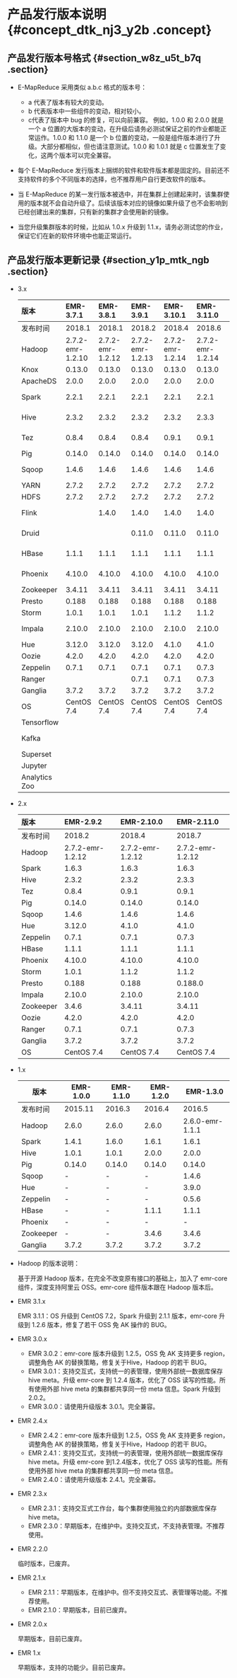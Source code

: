 # 产品发行版本说明 {#concept_dtk_nj3_y2b .concept}

## 产品发行版本号格式 {#section_w8z_u5t_b7q .section}

-   E-MapReduce 采用类似 a.b.c 格式的版本号：

    -   a 代表了版本有较大的变动。
    -   b 代表版本中一些组件的变动，相对较小。
    -   c代表了版本中 bug 的修复，可以向前兼容。
    例如，1.0.0 和 2.0.0 就是一个 a 位置的大版本的变动，在升级后请务必测试保证之前的作业都能正常运作。1.0.0 和 1.1.0 是一个 b 位置的变动，一般是组件版本进行了升级。大部分都相似，但也请注意测试。1.0.0 和 1.0.1 就是 c 位置发生了变化，这两个版本可以完全兼容。

-   每个 E-MapReduce 发行版本上捆绑的软件和软件版本都是固定的。目前还不支持软件的多个不同版本的选择，也不推荐用户自行更改软件的版本。

-   当 E-MapReduce 的某一发行版本被选中，并在集群上创建起来时，该集群使用的版本就不会自动升级了。后续该版本对应的镜像如果升级了也不会影响到已经创建出来的集群，只有新的集群才会使用新的镜像。

-   当您升级集群版本的时候，比如从 1.0.x 升级到 1.1.x，请务必测试您的作业，保证它们在新的软件环境中也能正常运行。


## 产品发行版本更新记录 {#section_y1p_mtk_ngb .section}

-   3.x

    |版本|EMR-3.7.1|EMR-3.8.1|EMR-3.9.1|EMR-3.10.1|EMR-3.11.0|EMR-3.12.0|EMR-3.13.0|EMR-3.14.0|EMR-3.15.0|EMR-3.16.0|EMR-3.17.0|EMR-3.18.1|EMR-3.19.0|EMR-3.19.1|EMR-3.20.0|
    |:-|:--------|:--------|:--------|:---------|:---------|:---------|----------|----------|----------|----------|----------|----------|----------|----------|----------|
    |发布时间|2018.1|2018.1|2018.2|2018.4|2018.6|2018.7|2018.8|2018.10|2018.11|2018.12|2019.1|2019.2|2019.3|2019.4|2019.5|
    |Hadoop|2.7.2-emr-1.2.10|2.7.2-emr-1.2.12|2.7.2-emr-1.2.13|2.7.2-emr-1.2.14|2.7.2-emr-1.2.14|2.7.2-emr-1.2.14|2.7.2|2.7.2|2.7.2|2.7.2-1.3.2|2.7.2|2.8.5|2.8.5|2.8.5|2.8.5|
    |Knox|0.13.0|0.13.0|0.13.0|0.13.0|0.13.0|0.13.0|0.13.0|0.13.0|0.13.0|0.13.0|1.1.0|1.1.0|1.1.0|1.1.0|1.1.0|
    |ApacheDS|2.0.0|2.0.0|2.0.0|2.0.0|2.0.0|2.0.0|2.0.0|2.0.0|2.0.0|2.0.0|2.0.0|2.0.0|2.0.0|2.0.0|2.0.0|
    |Spark|2.2.1|2.2.1|2.2.1|2.2.1|2.2.1|2.3.1|2.3.1|2.3.1|2.3.2|2.3.2-1.0.1|2.3.2|2.3.2|2.4.1|2.4.1|2.4.2|
    |Hive|2.3.2|2.3.2|2.3.2|2.3.2|2.3.3|2.3.3|2.3.3|2.3.3|2.3.3|2.3.3-1.0.3|2.3.3|3.1.1|3.1.1|3.1.1|3.1.1|
    |Tez|0.8.4|0.8.4|0.8.4|0.9.1|0.9.1|0.9.1|0.9.1|0.9.1|0.9.1|0.9.1-1.0.2|0.9.1|0.9.1|0.9.1|0.9.1|0.9.1|
    |Pig|0.14.0|0.14.0|0.14.0|0.14.0|0.14.0|0.14.0|0.14.0|0.14.0|0.14.0|0.14.0|0.14.0|0.14.0|0.14.0|0.14.0|0.14.0|
    |Sqoop|1.4.6|1.4.6|1.4.6|1.4.6|1.4.6|1.4.7|1.4.7|1.4.7|1.4.7|1.4.7-1.0.0|1.4.7|1.4.7|1.4.7|1.4.7|1.4.7|
    |YARN|2.7.2|2.7.2|2.7.2|2.7.2|2.7.2|2.7.2|2.7.2|2.7.2|2.7.2|2.7.2|2.7.2|2.8.5|2.8.5|2.8.5|2.8.5|
    |HDFS|2.7.2|2.7.2|2.7.2|2.7.2|2.7.2|2.7.2|2.7.2|2.7.2|2.7.2|2.7.2|2.7.2|2.8.5|2.8.5|2.8.5|2.8.5|
    |Flink| |1.4.0|1.4.0|1.4.0|1.4.0|1.4.0|1.4.0|1.4.0|1.4.0|1.6.2-1.0.0|1.6.2|1.6.2|1.7.2|1.7.2|1.7.2|
    |Druid| | |0.11.0|0.11.0|0.11.0|0.12.0|0.12.2|0.12.3|0.12.3|0.12.3-1.0.1|0.12.3|0.13.0|0.13.0|0.13.0|0.13.0|
    |HBase|1.1.1|1.1.1|1.1.1|1.1.1|1.1.1|1.1.1|1.1.1|1.1.1|1.1.1|1.1.1-1.0.2|1.1.1|1.4.9|1.4.9|1.4.9|1.4.9|
    |Phoenix|4.10.0|4.10.0|4.10.0|4.10.0|4.10.0|4.10.0|4.10.0|4.10.0|4.10.0|4.10.0-1.0.0|4.10.0|4.14.1|4.14.1|4.14.1|4.14.1|
    |Zookeeper|3.4.11|3.4.11|3.4.11|3.4.11|3.4.11|3.4.12|3.4.12|3.4.13|3.4.13|3.4.13|3.4.13|3.4.13|3.4.13|3.4.13|3.4.13|
    |Presto|0.188|0.188|0.188|0.188|0.188|0.188|0.208|0.208|0.208|0.208|0.213|0.213|0.213|0.213|0.213|
    |Storm|1.0.1|1.0.1|1.0.1|1.1.2|1.1.2|1.1.2|1.1.2|1.1.2|1.1.2|1.2.2|1.2.2|1.2.2|1.2.2|1.2.2|1.2.2|
    |Impala|2.10.0|2.10.0|2.10.0|2.10.0|2.10.0|2.10.0|2.10.0|2.10.0|2.10.0|2.10.0-1.0.0|2.12.2|2.12.2|2.12.2|2.12.2|2.12.2|
    |Hue|3.12.0|3.12.0|3.12.0|4.1.0|4.1.0|4.1.0|4.1.0|4.1.0|4.1.0|4.1.0|4.1.0|4.1.0|4.1.0|4.1.0|4.1.0|
    |Oozie|4.2.0|4.2.0|4.2.0|4.2.0|4.2.0|4.2.0|4.2.0|4.2.0|4.2.0|4.2.0|4.2.0|4.2.0|4.2.0|4.2.0|5.1.0|
    |Zeppelin|0.7.1|0.7.1|0.7.1|0.7.1|0.7.3|0.7.3|0.8.0|0.8.0|0.8.0|0.8.0|0.8.0|0.8.0|0.8.0|0.8.0|0.8.1|
    |Ranger| | |0.7.1|0.7.1|0.7.3|1.0.0|1.0.0|1.0.0|1.0.0|1.0.0|1.0.0|1.0.0|1.2.0|1.2.0|1.2.0|
    |Ganglia|3.7.2|3.7.2|3.7.2|3.7.2|3.7.2|3.7.2|3.7.2|3.7.2|3.7.2|3.7.2|3.7.2|3.7.2|3.7.2|3.7.2|3.7.2|
    |OS|CentOS 7.4|CentOS 7.4|CentOS 7.4|CentOS 7.4|CentOS 7.4|CentOS 7.4|CentOS 7.4|CentOS 7.4|CentOS 7.4|CentOS 7.4|CentOS 7.4|CentOS 7.4|CentOS 7.4|CentOS 7.4|CentOS 7.4|
    |Tensorflow| | | | | | |1.8.0|1.8.0|1.8.0|1.8.0|1.8.0| | | |1.8.0|
    |Kafka| | | | | | |2.11-1.0.1|2.11-1.0.1|2.11-1.0.1|2.11-1.1.0|2.11-1.1.1|2.11-1.1.1|2.11-1.1.1|1.1.1|2.11|
    |Superset| | | | | | |0.25.6|0.25.6|0.27.0|0.28.1|0.28.1|0.28.1|0.28.1|0.28.1|0.28.1|
    |Jupyter| | | | | | | | |4.4.0|4.4.0|4.4.0| | | |4.4.0|
    |Analytics Zoo| | | | | | | | |0.2.0|0.2.0|0.2.0| | | |0.2.0|

-   2.x

    |版本|EMR-2.9.2|EMR-2.10.0|EMR-2.11.0|
    |:-|:--------|:---------|:---------|
    |发布时间|2018.2|2018.4|2018.7|
    |Hadoop|2.7.2-emr-1.2.12|2.7.2-emr-1.2.12|2.7.2-emr-1.2.12|
    |Spark|1.6.3|1.6.3|1.6.3|
    |Hive|2.3.2|2.3.2|2.3.3|
    |Tez|0.8.4|0.9.1|0.9.1|
    |Pig|0.14.0|0.14.0|0.14.0|
    |Sqoop|1.4.6|1.4.6|1.4.6|
    |Hue|3.12.0|4.1.0|4.1.0|
    |Zeppelin|0.7.1|0.7.1|0.7.3|
    |HBase|1.1.1|1.1.1|1.1.1|
    |Phoenix|4.10.0|4.10.0|4.10.0|
    |Storm|1.0.1|1.1.2|1.1.2|
    |Presto|0.188|0.188|0.188.0|
    |Impala|2.10.0|2.10.0|2.10.0|
    |Zookeeper|3.4.6|3.4.11|3.4.11|
    |Oozie|4.2.0|4.2.0|4.2.0|
    |Ranger|0.7.1|0.7.1|0.7.3|
    |Ganglia|3.7.2|3.7.2|3.7.2|
    |OS|CentOS 7.4|CentOS 7.4|CentOS 7.4|

-   1.x

    |版本|EMR-1.0.0|EMR-1.1.0|EMR-1.2.0|EMR-1.3.0|
    |--|---------|---------|---------|---------|
    |发布时间|2015.11|2016.3|2016.4|2016.5|
    |Hadoop|2.6.0|2.6.0|2.6.0|2.6.0-emr-1.1.1|
    |Spark|1.4.1|1.6.0|1.6.1|1.6.1|
    |Hive|1.0.1|1.0.1|2.0.0|2.0.0|
    |Pig|0.14.0|0.14.0|0.14.0|0.14.0|
    |Sqoop|-|-|-|1.4.6|
    |Hue|-|-|-|3.9.0|
    |Zeppelin|-|-|-|0.5.6|
    |HBase|-|-|1.1.1|1.1.1|
    |Phoenix|-|-|-|-|
    |Zookeeper|-|-|3.4.6|3.4.6|
    |Ganglia|3.7.2|3.7.2|3.7.2|3.7.2|

-   Hadoop 的版本说明：

    基于开源 Hadoop 版本，在完全不改变原有接口的基础上，加入了 emr-core 组件，深度支持阿里云 OSS。emr-core 组件版本跟在 Hadoop 版本后。

-   EMR 3.1.x

    EMR 3.1.1：OS 升级到 CentOS 7.2，Spark 升级到 2.1.1 版本，emr-core 升级到 1.2.6 版本，修复了若干 OSS 免 AK 操作的 BUG。

-   EMR 3.0.x
    -   EMR 3.0.2：emr-core 版本升级到 1.2.5，OSS 免 AK 支持更多 region，调整角色 AK 的替换策略，修复关于Hive，Hadoop 的若干 BUG。
    -   EMR 3.0.1：支持交互式，支持统一的表管理，使用外部统一数据库保存 hive meta。升级 emr-core 到 1.2.4 版本，优化了 OSS 读写的性能。所有使用外部 hive meta 的集群都共享同一份 meta 信息。Spark 升级到 2.0.2。
    -   EMR 3.0.0：请使用升级版本 3.0.1。完全兼容。
-   EMR 2.4.x
    -   EMR 2.4.2：emr-core 版本升级到 1.2.5，OSS 免 AK 支持更多 region，调整角色 AK 的替换策略，修复关于Hive，Hadoop 的若干 BUG。
    -   EMR 2.4.1：支持交互式，支持统一的表管理，使用外部统一数据库保存 hive meta。升级 emr-core 到1.2.4版本，优化了 OSS 读写的性能。所有使用外部 hive meta 的集群都共享同一份 meta 信息。
    -   EMR 2.4.0：请使用升级版本 2.4.1。完全兼容。
-   EMR 2.3.x
    -   EMR 2.3.1：支持交互式工作台，每个集群使用独立的内部数据库保存 hive meta。
    -   EMR 2.3.0：早期版本，在维护中。支持交互式，不支持表管理。不推荐使用。
-   EMR 2.2.0

    临时版本，已废弃。

-   EMR 2.1.x
    -   EMR 2.1.1：早期版本，在维护中。但不支持交互式、表管理等功能。不推荐使用。
    -   EMR 2.1.0：早期版本，目前已废弃。
-   EMR 2.0.x

    早期版本，目前已废弃。

-   EMR 1.x

    早期版本，支持的功能少。目前已废弃。


